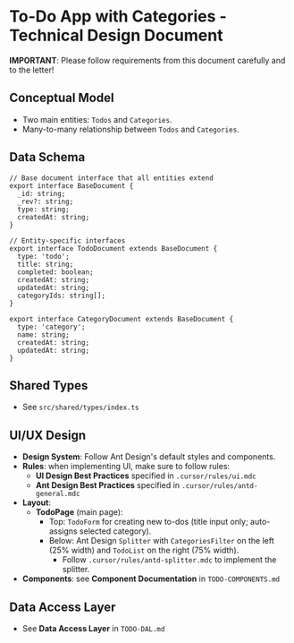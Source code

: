 # To-Do App with Categories - Technical Design Document

**IMPORTANT**: Please follow requirements from this document carefully and to the letter!

## Conceptual Model

- Two main entities: `Todos` and `Categories`.
- Many-to-many relationship between `Todos` and `Categories`.

## Data Schema

```tsx
// Base document interface that all entities extend
export interface BaseDocument {
  _id: string;
  _rev?: string;
  type: string;
  createdAt: string;
}

// Entity-specific interfaces
export interface TodoDocument extends BaseDocument {
  type: 'todo';
  title: string;
  completed: boolean;
  createdAt: string;
  updatedAt: string;
  categoryIds: string[];
}

export interface CategoryDocument extends BaseDocument {
  type: 'category';
  name: string;
  createdAt: string;
  updatedAt: string;
}
```

## Shared Types

- See `src/shared/types/index.ts`

## UI/UX Design

- **Design System**: Follow Ant Design's default styles and components.
- **Rules**: when implementing UI, make sure to follow rules: 
  - **UI Design Best Practices** specified in `.cursor/rules/ui.mdc` 
  - **Ant Design Best Practices** specified in `.cursor/rules/antd-general.mdc`
- **Layout**:
  - **TodoPage** (main page):
    - Top: `TodoForm` for creating new to-dos (title input only; auto-assigns selected category).
    - Below: Ant Design `Splitter` with `CategoriesFilter` on the left (25% width) and `TodoList` on the right (75% width).
      - Follow `.cursor/rules/antd-splitter.mdc` to implement the splitter.
- **Components**: see **Component Documentation** in `TODO-COMPONENTS.md`

## Data Access Layer

- See **Data Access Layer** in `TODO-DAL.md`